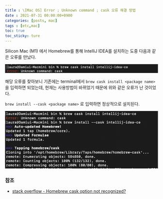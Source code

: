 ```yaml
---
title : \[Mac OS] Error ; Unknown command ; cask 오류 해결 방법
date : 2021-07-31 00:00:00+0900
categories: [posts, mac]
tags : [etc,mac]
toc: true
toc_sticky: ture
---
```


Silicon Mac (M1) 에서 Homebrew를 통해 IntelliJ IDEA를 설치하는 도중 다음과 같은 오류를 만났다.

![brew error messages](/assets/images/2021-07-31-brew-error-unknown-command-cask.png)

해당 오류를 찾아보니 기존에는 terminal에서 `brew cask install <package name>` 을 입력하면 되었는데, 현재는 사용방법이 바뀌었기 때문에 위와 같은 오류가 난 것이었다.

`brew install --cask <package name>` 로 입력하면 정상적으로 설치된다.

![brew error solves](/assets/images/2021-07-31-brew-error-unknown-command-cask-solve.png)


### 참조
- [stack overflow - Homebrew cask option not recognized?](https://stackoverflow.com/questions/30413621/homebrew-cask-option-not-recognized)